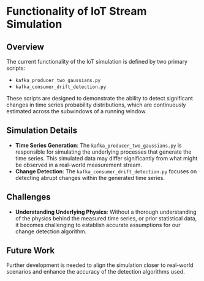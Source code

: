 # Functionality of IoT Stream Simulation

## Overview
The current functionality of the IoT simulation is defined by two primary scripts:
- `kafka_producer_two_gaussians.py`
- `kafka_consumer_drift_detection.py`

These scripts are designed to demonstrate the ability to detect significant changes in time series probability distributions, which are continuously estimated across the subwindows of a running window.

## Simulation Details
- **Time Series Generation**: The `kafka_producer_two_gaussians.py` is responsible for simulating the underlying processes that generate the time series. This simulated data may differ significantly from what might be observed in a real-world measurement stream.
- **Change Detection**: The `kafka_consumer_drift_detection.py` focuses on detecting abrupt changes within the generated time series.

## Challenges
- **Understanding Underlying Physics**: Without a thorough understanding of the physics behind the measured time series, or prior statistical data, it becomes challenging to establish accurate assumptions for our change detection algorithm.

## Future Work
Further development is needed to align the simulation closer to real-world scenarios and enhance the accuracy of the detection algorithms used.

